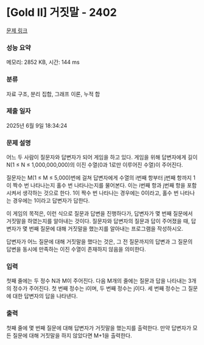 # [Gold II] 거짓말 - 2402 

[문제 링크](https://www.acmicpc.net/problem/2402) 

### 성능 요약

메모리: 2852 KB, 시간: 144 ms

### 분류

자료 구조, 분리 집합, 그래프 이론, 누적 합

### 제출 일자

2025년 6월 9일 18:34:24

### 문제 설명

<p>어느 두 사람이 질문자와 답변자가 되어 게임을 하고 있다. 게임을 위해 답변자에게 길이 N(1 ≤ N ≤ 1,000,000,000)의 이진 수열(0과 1로만 이루어진 수열)이 주어진다.</p>

<p>질문자는 M(1 ≤ M ≤ 5,000)번에 걸쳐 답변자에게 수열의 i번째 항부터 j번째 항까지 1이 짝수 번 나타나는지 홀수 번 나타나는지를 물어본다. 이는 i번째 항과 j번째 항을 포함시켜서 생각하는 것으로 한다. 1이 짝수 번 나타나는 경우에는 0이라고, 홀수 번 나타나는 경우에는 1이라고 답변자가 답한다.</p>

<p>이 게임의 목적은, 이런 식으로 질문과 답변을 진행하다가, 답변자가 몇 번째 질문에서 거짓말을 하였는지를 알아내는 것이다. 질문자와 답변자의 질문과 답이 주어졌을 때, 답변자가 몇 번째 질문에 대해 거짓말을 했는지를 알아내는 프로그램을 작성하시오.</p>

<p>답변자가 어느 질문에 대해 거짓말을 했다는 것은, 그 전 질문까지의 답변과 그 질문의 답변을 동시에 만족하는 이진 수열이 존재하지 않음을 의미한다.</p>

### 입력 

 <p>첫째 줄에는 두 정수 N과 M이 주어진다. 다음 M개의 줄에는 질문과 답을 나타내는 3개의 정수가 주어진다. 첫 번째 정수는 i이며, 두 번째 정수는 j이다. 세 번째 정수는 그 질문에 대한 답변자의 답을 나타낸다.</p>

### 출력 

 <p>첫째 줄에 몇 번째 질문에 대해 답변자가 거짓말을 했는지를 출력한다. 만약 답변자가 모든 질문에 대해 거짓말을 하지 않았다면 M+1을 출력한다.</p>

